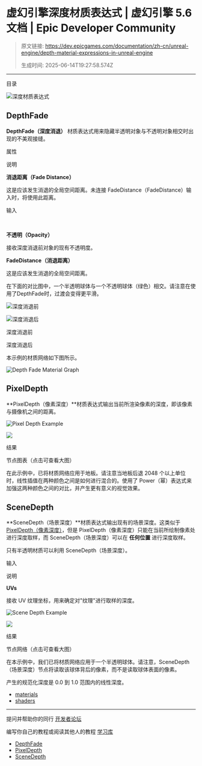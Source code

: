 # 虚幻引擎深度材质表达式 | 虚幻引擎 5.6 文档 | Epic Developer Community

> 原文链接: https://dev.epicgames.com/documentation/zh-cn/unreal-engine/depth-material-expressions-in-unreal-engine
> 
> 生成时间: 2025-06-14T19:27:58.574Z

---

目录

![深度材质表达式](https://dev.epicgames.com/community/api/documentation/image/cf5ff651-f6ff-4b87-a5ae-37a94048d749?resizing_type=fill&width=1920&height=335)

## DepthFade

**DepthFade（深度消退）** 材质表达式用来隐藏半透明对象与不透明对象相交时出现的不美观接缝。

属性

说明

**消退距离（Fade Distance）**

这是应该发生消退的全局空间距离。未连接 FadeDistance（FadeDistance）输入时，将使用此距离。

输入

 

**不透明（Opacity）**

接收深度消退前对象的现有不透明度。

**FadeDistance（消退距离）**

这是应该发生消退的全局空间距离。

在下面的对比图中，一个半透明球体与一个不透明球体（绿色）相交。请注意在使用了DepthFade时，过渡会变得更平滑。

![深度消退前](https://d1iv7db44yhgxn.cloudfront.net/documentation/images/c8efdf2c-2f40-4521-af8e-9e5d87d980d4/depth-fade-slider-01.png)

![深度消退后](https://d1iv7db44yhgxn.cloudfront.net/documentation/images/55b3b9c3-4ee2-4dc9-b9b1-8231c5b864c8/depth-fade-slider-02.png)

深度消退前

深度消退后

本示例的材质网络如下图所示。

![Depth Fade Material Graph](https://d1iv7db44yhgxn.cloudfront.net/documentation/images/6e524c90-188f-43bb-94f4-76ba8bf17c85/depth-fade-graph.png)

## PixelDepth

**PixelDepth（像素深度）**材质表达式输出当前所渲染像素的深度，即该像素与摄像机之间的距离。

![Pixel Depth Example](https://d1iv7db44yhgxn.cloudfront.net/documentation/images/fb3805a7-7e8a-4629-9893-f7a8ef21d739/pixeldepthexample.png)

[![](https://d1iv7db44yhgxn.cloudfront.net/documentation/images/b6d76694-1236-4735-ae50-5d3fe8eccf72/pixel-depth-graph.png)](https://d1iv7db44yhgxn.cloudfront.net/documentation/images/b6d76694-1236-4735-ae50-5d3fe8eccf72/pixel-depth-graph.png)

结果

节点图表（点击可查看大图）

在此示例中，已将材质网络应用于地板。请注意当地板后退 2048 个以上单位时，线性插值在两种颜色之间是如何进行混合的。使用了 Power（幂）表达式来加强这两种颜色之间的对比，并产生更有意义的视觉效果。

## SceneDepth

**SceneDepth（场景深度）**材质表达式输出现有的场景深度。这类似于 [PixelDepth（像素深度）](/documentation/zh-cn/unreal-engine/depth-material-expressions-in-unreal-engine#pixeldepth)，但是 PixelDepth（像素深度）只能在当前所绘制像素处进行深度取样，而 SceneDepth（场景深度）可以在 **任何位置** 进行深度取样。

只有半透明材质可以利用 SceneDepth（场景深度）。

输入

说明

**UVs**

接收 UV 纹理坐标，用来确定对"纹理"进行取样的深度。

![Scene Depth Example](https://d1iv7db44yhgxn.cloudfront.net/documentation/images/94ad3dc6-934f-4e43-b0f9-c3e0221eafa2/scene-depth-example.png)

[![](https://d1iv7db44yhgxn.cloudfront.net/documentation/images/1231a1b2-4104-4439-8c98-a7ead3e88a6e/scene-depth-graph.png)](https://d1iv7db44yhgxn.cloudfront.net/documentation/images/1231a1b2-4104-4439-8c98-a7ead3e88a6e/scene-depth-graph.png)

结果

节点网络（点击可查看大图）

在本示例中，我们已将材质网络应用于一个半透明球体。请注意，SceneDepth（场景深度）节点将读取该球体背后的像素，而不是读取球体表面的像素。

产生的规范化深度是 0.0 到 1.0 范围内的线性深度。

-   [materials](https://dev.epicgames.com/community/search?query=materials)
-   [shaders](https://dev.epicgames.com/community/search?query=shaders)

* * *

提问并帮助你的同行 [开发者论坛](https://forums.unrealengine.com/categories?tag=unreal-engine)

编写你自己的教程或阅读其他人的教程 [学习库](https://dev.epicgames.com/community/unreal-engine/learning)

-   [DepthFade](/documentation/zh-cn/unreal-engine/depth-material-expressions-in-unreal-engine#depthfade)
-   [PixelDepth](/documentation/zh-cn/unreal-engine/depth-material-expressions-in-unreal-engine#pixeldepth)
-   [SceneDepth](/documentation/zh-cn/unreal-engine/depth-material-expressions-in-unreal-engine#scenedepth)